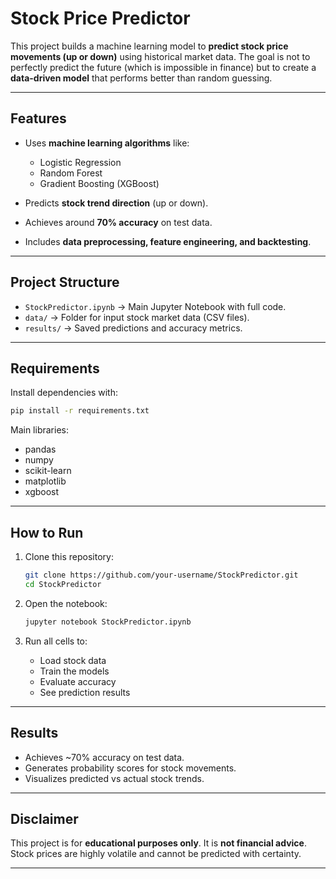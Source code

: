 # Stock Price Predictor

This project builds a machine learning model to **predict stock price movements (up or down)** using historical market data.
The goal is not to perfectly predict the future (which is impossible in finance) but to create a **data-driven model** that performs better than random guessing.

---

## Features

* Uses **machine learning algorithms** like:

  * Logistic Regression
  * Random Forest
  * Gradient Boosting (XGBoost)
* Predicts **stock trend direction** (up or down).
* Achieves around **70% accuracy** on test data.
* Includes **data preprocessing, feature engineering, and backtesting**.

---

## Project Structure

* `StockPredictor.ipynb` → Main Jupyter Notebook with full code.
* `data/` → Folder for input stock market data (CSV files).
* `results/` → Saved predictions and accuracy metrics.

---

## Requirements

Install dependencies with:

```bash
pip install -r requirements.txt
```

Main libraries:

* pandas
* numpy
* scikit-learn
* matplotlib
* xgboost

---

##  How to Run

1. Clone this repository:

   ```bash
   git clone https://github.com/your-username/StockPredictor.git
   cd StockPredictor
   ```
2. Open the notebook:

   ```bash
   jupyter notebook StockPredictor.ipynb
   ```
3. Run all cells to:

   * Load stock data
   * Train the models
   * Evaluate accuracy
   * See prediction results

---

## Results

* Achieves \~70% accuracy on test data.
* Generates probability scores for stock movements.
* Visualizes predicted vs actual stock trends.

---

## Disclaimer

This project is for **educational purposes only**.
It is **not financial advice**. Stock prices are highly volatile and cannot be predicted with certainty.

---

